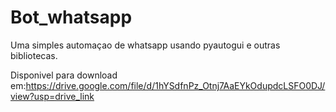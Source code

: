 # Bot_whatsapp
Uma simples automaçao de whatsapp usando pyautogui e outras bibliotecas.

Disponivel para download em:https://drive.google.com/file/d/1hYSdfnPz_Otnj7AaEYkOdupdcLSFO0DJ/view?usp=drive_link
